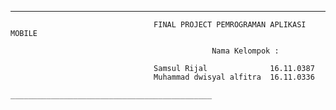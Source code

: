 __________________________________________________________________________________________________________________________________________
                                    
                                    FINAL PROJECT PEMROGRAMAN APLIKASI MOBILE
                                                 
                                                 Nama Kelompok :

                                    Samsul Rijal              16.11.0387
                                    Muhammad dwisyal alfitra  16.11.0336
                                 _____________________________________________
